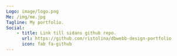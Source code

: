 ```yaml
---
Logo: image/logo.png
Me: /img/me.jpg
Tagline: My portfolio.
Social:
    - title: Link till sidans github repo.
      url: https://github.com/ristolina/dbwebb-design-portfolio
      icon: fab fa-github
---
```

